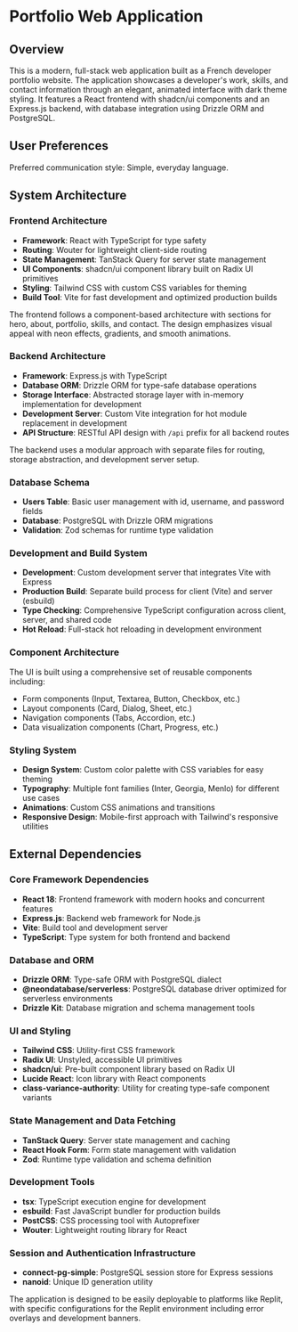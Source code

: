 # Portfolio Web Application

## Overview

This is a modern, full-stack web application built as a French developer portfolio website. The application showcases a developer's work, skills, and contact information through an elegant, animated interface with dark theme styling. It features a React frontend with shadcn/ui components and an Express.js backend, with database integration using Drizzle ORM and PostgreSQL.

## User Preferences

Preferred communication style: Simple, everyday language.

## System Architecture

### Frontend Architecture
- **Framework**: React with TypeScript for type safety
- **Routing**: Wouter for lightweight client-side routing
- **State Management**: TanStack Query for server state management
- **UI Components**: shadcn/ui component library built on Radix UI primitives
- **Styling**: Tailwind CSS with custom CSS variables for theming
- **Build Tool**: Vite for fast development and optimized production builds

The frontend follows a component-based architecture with sections for hero, about, portfolio, skills, and contact. The design emphasizes visual appeal with neon effects, gradients, and smooth animations.

### Backend Architecture
- **Framework**: Express.js with TypeScript
- **Database ORM**: Drizzle ORM for type-safe database operations
- **Storage Interface**: Abstracted storage layer with in-memory implementation for development
- **Development Server**: Custom Vite integration for hot module replacement in development
- **API Structure**: RESTful API design with `/api` prefix for all backend routes

The backend uses a modular approach with separate files for routing, storage abstraction, and development server setup.

### Database Schema
- **Users Table**: Basic user management with id, username, and password fields
- **Database**: PostgreSQL with Drizzle ORM migrations
- **Validation**: Zod schemas for runtime type validation

### Development and Build System
- **Development**: Custom development server that integrates Vite with Express
- **Production Build**: Separate build process for client (Vite) and server (esbuild)
- **Type Checking**: Comprehensive TypeScript configuration across client, server, and shared code
- **Hot Reload**: Full-stack hot reloading in development environment

### Component Architecture
The UI is built using a comprehensive set of reusable components including:
- Form components (Input, Textarea, Button, Checkbox, etc.)
- Layout components (Card, Dialog, Sheet, etc.)
- Navigation components (Tabs, Accordion, etc.)
- Data visualization components (Chart, Progress, etc.)

### Styling System
- **Design System**: Custom color palette with CSS variables for easy theming
- **Typography**: Multiple font families (Inter, Georgia, Menlo) for different use cases
- **Animations**: Custom CSS animations and transitions
- **Responsive Design**: Mobile-first approach with Tailwind's responsive utilities

## External Dependencies

### Core Framework Dependencies
- **React 18**: Frontend framework with modern hooks and concurrent features
- **Express.js**: Backend web framework for Node.js
- **Vite**: Build tool and development server
- **TypeScript**: Type system for both frontend and backend

### Database and ORM
- **Drizzle ORM**: Type-safe ORM with PostgreSQL dialect
- **@neondatabase/serverless**: PostgreSQL database driver optimized for serverless environments
- **Drizzle Kit**: Database migration and schema management tools

### UI and Styling
- **Tailwind CSS**: Utility-first CSS framework
- **Radix UI**: Unstyled, accessible UI primitives
- **shadcn/ui**: Pre-built component library based on Radix UI
- **Lucide React**: Icon library with React components
- **class-variance-authority**: Utility for creating type-safe component variants

### State Management and Data Fetching
- **TanStack Query**: Server state management and caching
- **React Hook Form**: Form state management with validation
- **Zod**: Runtime type validation and schema definition

### Development Tools
- **tsx**: TypeScript execution engine for development
- **esbuild**: Fast JavaScript bundler for production builds
- **PostCSS**: CSS processing tool with Autoprefixer
- **Wouter**: Lightweight routing library for React

### Session and Authentication Infrastructure
- **connect-pg-simple**: PostgreSQL session store for Express sessions
- **nanoid**: Unique ID generation utility

The application is designed to be easily deployable to platforms like Replit, with specific configurations for the Replit environment including error overlays and development banners.
